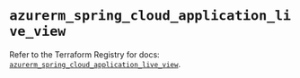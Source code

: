 # `azurerm_spring_cloud_application_live_view`

Refer to the Terraform Registry for docs: [`azurerm_spring_cloud_application_live_view`](https://registry.terraform.io/providers/hashicorp/azurerm/3.87.0/docs/resources/spring_cloud_application_live_view).

